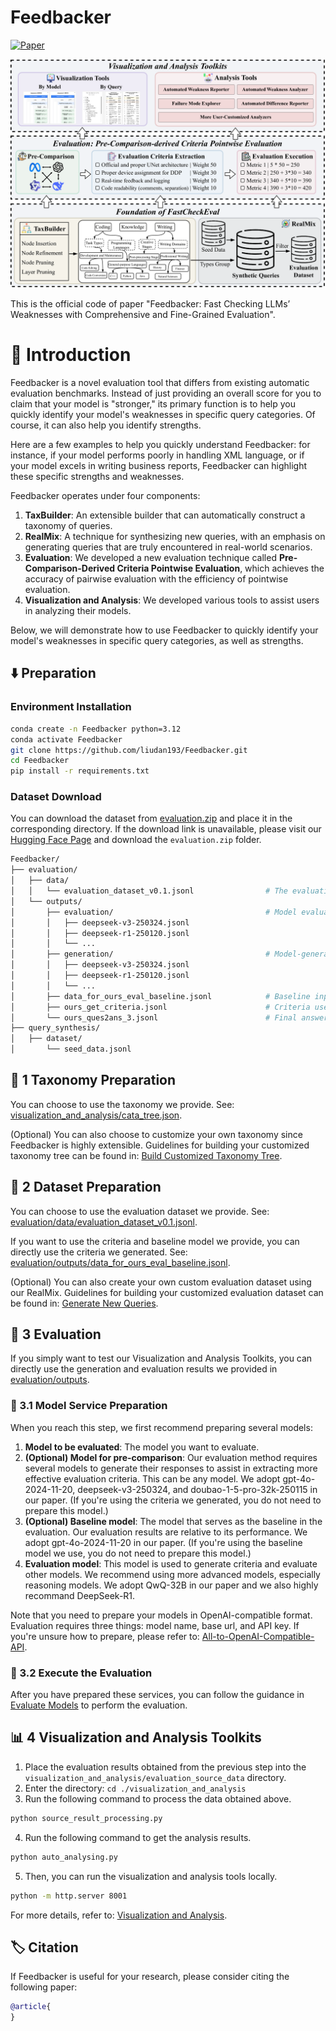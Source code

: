 # Feedbacker

[![Paper](https://img.shields.io/badge/arXiv-2407.14367-blue)]()

![](./static/images/main.png)

This is the official code of paper "Feedbacker: Fast Checking LLMs’ Weaknesses with Comprehensive and Fine-Grained Evaluation".

# 📖 Introduction

Feedbacker is a novel evaluation tool that differs from existing automatic evaluation benchmarks. Instead of just providing an overall score for you to claim that your model is "stronger," its primary function is to help you quickly identify your model's weaknesses in specific query categories. Of course, it can also help you identify strengths. 

Here are a few examples to help you quickly understand Feedbacker: for instance, if your model performs poorly in handling XML language, or if your model excels in writing business reports, Feedbacker can highlight these specific strengths and weaknesses. 

Feedbacker operates under four components:  
1. **TaxBuilder**: An extensible builder that can automatically construct a taxonomy of queries.  
2. **RealMix**: A technique for synthesizing new queries, with an emphasis on generating queries that are truly encountered in real-world scenarios.  
3. **Evaluation**: We developed a new evaluation technique called **Pre-Comparison-Derived Criteria Pointwise Evaluation**, which achieves the accuracy of pairwise evaluation with the efficiency of pointwise evaluation.  
4. **Visualization and Analysis**: We developed various tools to assist users in analyzing their models.

Below, we will demonstrate how to use Feedbacker to quickly identify your model's weaknesses in specific query categories, as well as strengths. 

##  ⬇️ Preparation

### Environment Installation

```bash
conda create -n Feedbacker python=3.12
conda activate Feedbacker
git clone https://github.com/liudan193/Feedbacker.git
cd Feedbacker
pip install -r requirements.txt
```

### Dataset Download

You can download the dataset from [evaluation.zip](https://huggingface.co/datasets/DanliuDanliu/Feedbacker/resolve/main/evaluation.zip?download=true) and place it in the corresponding directory. If the download link is unavailable, please visit our [Hugging Face Page](https://huggingface.co/datasets/DanliuDanliu/Feedbacker/settings) and download the `evaluation.zip` folder. 

```bash
Feedbacker/
├── evaluation/
│   ├── data/
│   │   └── evaluation_dataset_v0.1.jsonl                # The evaluation dataset
│   └── outputs/
│       ├── evaluation/                                  # Model evaluation results
│       │   ├── deepseek-v3-250324.jsonl
│       │   ├── deepseek-r1-250120.jsonl
│       │   └── ...
│       ├── generation/                                  # Model-generated outputs
│       │   ├── deepseek-v3-250324.jsonl
│       │   ├── deepseek-r1-250120.jsonl
│       │   └── ...
│       ├── data_for_ours_eval_baseline.jsonl            # Baseline input for our evaluation
│       ├── ours_get_criteria.jsonl                      # Criteria used for our evaluation
│       └── ours_ques2ans_3.jsonl                        # Final answer generation results
├── query_synthesis/
│   ├── dataset/
│       └── seed_data.jsonl   
```

## 🌲 1 Taxonomy Preparation

You can choose to use the taxonomy we provide. See: [visualization_and_analysis/cata_tree.json](visualization_and_analysis/cata_tree.json).

(Optional) You can also choose to customize your own taxonomy since Feedbacker is highly extensible. Guidelines for building your customized taxonomy tree can be found in: [Build Customized Taxonomy Tree](taxonomy).

## 🎁 2 Dataset Preparation

You can choose to use the evaluation dataset we provide. See: [evaluation/data/evaluation_dataset_v0.1.jsonl](evaluation/data/evaluation_dataset_v0.1.jsonl).

If you want to use the criteria and baseline model we provide, you can directly use the criteria we generated. See: [evaluation/outputs/data_for_ours_eval_baseline.jsonl](evaluation/outputs/data_for_ours_eval_baseline.jsonl).

(Optional) You can also create your own custom evaluation dataset using our RealMix. Guidelines for building your customized evaluation dataset can be found in: [Generate New Queries](query_synthesis).

## 🎯 3 Evaluation

If you simply want to test our Visualization and Analysis Toolkits, you can directly use the generation and evaluation results we provided in [evaluation/outputs](evaluation/outputs).

### 🧩 3.1 Model Service Preparation

When you reach this step, we first recommend preparing several models:

1. **Model to be evaluated**: The model you want to evaluate.
2. **(Optional) Model for pre-comparison**: Our evaluation method requires several models to generate their responses to assist in extracting more effective evaluation criteria. This can be any model. We adopt gpt-4o-2024-11-20, deepseek-v3-250324, and doubao-1-5-pro-32k-250115 in our paper. (If you're using the criteria we generated, you do not need to prepare this model.)
3. **(Optional) Baseline model**: The model that serves as the baseline in the evaluation. Our evaluation results are relative to its performance. We adopt gpt-4o-2024-11-20 in our paper. (If you're using the baseline model we use, you do not need to prepare this model.)
4. **Evaluation model**: This model is used to generate criteria and evaluate other models. We recommend using more advanced models, especially reasoning models. We adopt QwQ-32B in our paper and we also highly recommand DeepSeek-R1. 

Note that you need to prepare your models in OpenAI-compatible format. Evaluation requires three things: model name, base url, and API key. If you're unsure how to prepare, please refer to: [All-to-OpenAI-Compatible-API](https://github.com/liudan193/All-to-OpenAI-Compatible-API). 

### 🚀 3.2 Execute the Evaluation

After you have prepared these services, you can follow the guidance in [Evaluate Models](evaluation) to perform the evaluation. 

## 📊 4 Visualization and Analysis Toolkits

1. Place the evaluation results obtained from the previous step into the `visualization_and_analysis/evaluation_source_data` directory.
2. Enter the directory: `cd ./visualization_and_analysis`
3. Run the following command to process the data obtained above.
```bash
python source_result_processing.py
```
4. Run the following command to get the analysis results.
```bash
python auto_analysing.py
```
5. Then, you can run the visualization and analysis tools locally.
```bash
python -m http.server 8001
```

For more details, refer to: [Visualization and Analysis](visualization_and_analysis).

## 🏷️ Citation

If Feedbacker is useful for your research, please consider citing the following paper: 

```bibtex
@article{
}
```